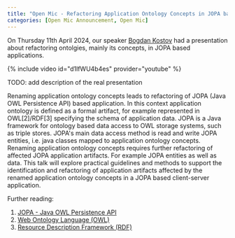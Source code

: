 ```yaml
---
title: "Open Mic - Refactoring Application Ontology Concepts in JOPA based Applications"
categories: [Open Mic Announcement, Open Mic]
---
```


On Thursday 11th April 2024, our speaker [Bogdan Kostov](https://kbss.felk.cvut.cz/web/team#bogdan-kostov) had a presentation about refactoring ontolgies, mainly its concepts, in JOPA based applications.

{% include video id="d1lfWU4b4es" provider="youtube" %}

TODO: add description of the real presentation

Renaming application ontology concepts leads to refactoring of JOPA (Java OWL Persistence API) based application. In this context application ontology is defined as a formal artifact, for example represented in OWL[2]/RDF[3] specifying the schema of application data. JOPA is a Java framework for ontology based data access to OWL storage systems, such as triple stores. JOPA's main data access method is read and write JOPA entities, i.e. java classes mapped to application ontology concepts. Renaming application ontology concepts requires further refactoring of affected JOPA application artifacts. For example JOPA entities as well as data. This talk will explore practical guidelines and methods to support the identification and refactoring of application artifacts affected by the renamed application ontology concepts in a JOPA based client-server application.

Further reading:
1. [JOPA - Java OWL Persistence API](https://github.com/kbss-cvut/jopa)
1. [Web Ontology Language (OWL)](https://www.w3.org/OWL/)
1. [Resource Description Framework (RDF)](https://www.w3.org/RDF/)
